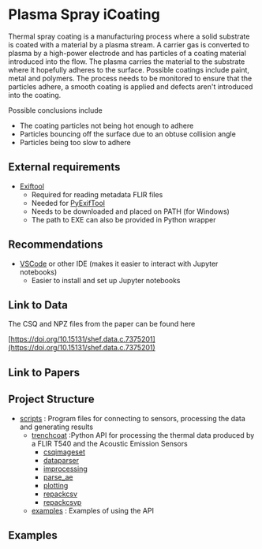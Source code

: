 # Plasma Spray iCoating

Thermal spray coating is a manufacturing process where a solid substrate is coated with a material by a plasma stream. A carrier gas is converted to plasma by a high-power electrode and has particles of a coating material introduced into the flow. The plasma carries the material to the substrate where it hopefully adheres to the surface. Possible coatings include paint, metal and polymers. The process needs to be monitored to ensure that the particles adhere, a smooth coating is applied and defects aren't introduced into the coating. 

Possible conclusions include 
  - The coating particles not being hot enough to adhere
  - Particles bouncing off the surface due to an obtuse collision angle
  - Particles being too slow to adhere

## External requirements

- [Exiftool](https://exiftool.org/)
    + Required for reading metadata FLIR files
    + Needed for [PyExifTool](https://pypi.org/project/PyExifTool/)
    + Needs to be downloaded and placed on PATH (for Windows)
    + The path to EXE can also be provided in Python wrapper

## Recommendations

- [VSCode](https://code.visualstudio.com/) or other IDE (makes it easier to interact with Jupyter notebooks)
    + Easier to install and set up Jupyter notebooks
  
## Link to Data
The CSQ and NPZ files from the paper can be found here

[https://doi.org/10.15131/shef.data.c.7375201](https://doi.org/10.15131/shef.data.c.7375201)

## Link to Papers

## Project Structure

- [scripts](src) : Program files for connecting to sensors, processing the data and generating results
  + [trenchcoat](src/trenchcoat) :Python API for processing the thermal data produced by a FLIR T540 and the Acoustic Emission Sensors
      * [csqimageset](src/trenchcoat/csqimageset)
      * [dataparser](src/trenchcoat/dataparser)
      * [improcessing](src/trenchcoat/improcessing)
      * [parse_ae](src/trenchcoat/parse_ae)
      * [plotting](src/trenchcoat/plotting)
      * [repackcsv](src/trenchcoat/repackcsv)
      * [repackcsvp](src/trenchcoat/repackcsvp)
  + [examples](examples) : Examples of using the API

## Examples
